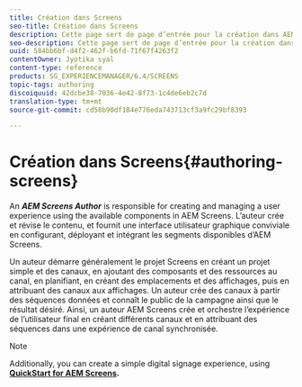 ```yaml
---
title: Création dans Screens
seo-title: Création dans Screens
description: Cette page sert de page d’entrée pour la création dans AEM Screens. Elle fournit une présentation des différents rôles et responsabilités d’un auteur dans AEM Screens.
seo-description: Cette page sert de page d’entrée pour la création dans AEM Screens. Elle fournit une présentation des différents rôles et responsabilités d’un auteur dans AEM Screens.
uuid: 584bb6bf-d4f2-462f-b6fd-71f67f4263f2
contentOwner: Jyotika syal
content-type: reference
products: SG_EXPERIENCEMANAGER/6.4/SCREENS
topic-tags: authoring
discoiquuid: 42dcbe38-7036-4e42-8f73-1c4de6eb2c7d
translation-type: tm+mt
source-git-commit: cd58b90df184e776eda743713cf3a9fc29bf8393

---
```



# Création dans Screens{#authoring-screens}

An ***AEM Screens Author*** is responsible for creating and managing a user experience using the available components in AEM Screens. L’auteur crée et révise le contenu, et fournit une interface utilisateur graphique conviviale en configurant, déployant et intégrant les segments disponibles d’AEM Screens.

Un auteur démarre généralement le projet Screens en créant un projet simple et des canaux, en ajoutant des composants et des ressources au canal, en planifiant, en créant des emplacements et des affichages, puis en attribuant des canaux aux affichages. Un auteur crée des canaux à partir des séquences données et connaît le public de la campagne ainsi que le résultat désiré. Ainsi, un auteur AEM Screens crée et orchestre l’expérience de l’utilisateur final en créant différents canaux et en attribuant des séquences dans une expérience de canal synchronisée.

>[!NOTE]
>
>Additionally, you can create a simple digital signage experience, using **[QuickStart for AEM Screens](/help/screens/kickstart-for-aem-screens.md).**
